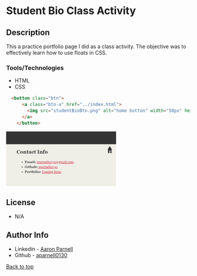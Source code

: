 # Student Bio Class Activity

## Description

This a practice portfolio page I did as a class activity.
The objective was to effectively learn how to use floats in CSS.

### Tools/Technologies
- HTML
- CSS

```HTML Home page button
  <button class="btn">
      <a class="btn-a" href="../index.html">
        <img src="studentBioBtn.png" alt="home button" width="50px" height="50px">
      </a>
    </button>
```

<img src="stuBioScreenShot.png" alt="Soad" width="300px">

## License
- N/A 

## Author Info
- Linkedin - [Aaron Parnell](https://www.linkedin.com/in/aaron-parnell-1ab4661b3/)
- Github - [aparnell0130](https://github.com/aparnell0130)

[Back to top](#SEO-code-refactor)